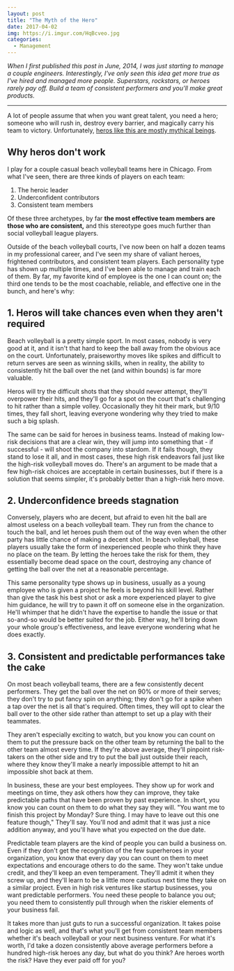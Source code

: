 ```yaml
---
layout: post
title: "The Myth of the Hero"
date: 2017-04-02
img: https://i.imgur.com/HqBcveo.jpg
categories:
  - Management
---
```

*When I first published this post in June, 2014, I was just starting to manage a couple engineers. Interestingly, I've only seen this idea get more true as I've hired and managed more people. Superstars, rockstars, or heroes rarely pay off. Build a team of consistent performers and you'll make great products.*

-----

A lot of people assume that when you want great talent, you need a hero; someone who will rush in, destroy every barrier, and magically carry his team to victory. Unfortunately, [heros like this are mostly mythical beings](http://youtu.be/OBwS66EBUcY).

## Why heros don't work

I play for a couple casual beach volleyball teams here in Chicago. From what I've seen, there are three kinds of players on each team:

1.  The heroic leader
2.  Underconfident contributors
3.  Consistent team members

Of these three archetypes, by far **the most effective team members are those who are consistent,** and this stereotype goes much further than social volleyball league players.

Outside of the beach volleyball courts, I've now been on half a dozen teams in my professional career, and I've seen my share of valiant heroes, frightened contributors, and consistent team players. Each personality type has shown up multiple times, and I've been able to manage and train each of them. By far, my favorite kind of employee is the one I can count on; the third one tends to be the most coachable, reliable, and effective one in the bunch, and here's why:

## 1. Heros will take chances even when they aren't required
Beach volleyball is a pretty simple sport. In most cases, nobody is very good at it, and it isn't that hard to keep the ball away from the obvious ace on the court. Unfortunately, praiseworthy moves like spikes and difficult to return serves are seen as winning skills, when in reality, the ability to consistently hit the ball over the net (and within bounds) is far more valuable.

Heros will try the difficult shots that they should never attempt, they'll overpower their hits, and they'll go for a spot on the court that's challenging to hit rather than a simple volley. Occasionally they hit their mark, but 9/10 times, they fall short, leaving everyone wondering why they tried to make such a big splash.

The same can be said for heroes in business teams. Instead of making low-risk decisions that are a clear win, they will jump into something that - if successful - will shoot the company into stardom. If it fails though, they stand to lose it all, and in most cases, these high risk endeavors fail just like the high-risk volleyball moves do. There's an argument to be made that a few high-risk choices are acceptable in certain businesses, but if there is a solution that seems simpler, it's probably better than a high-risk hero move.

## 2. Underconfidence breeds stagnation
Conversely, players who are decent, but afraid to even hit the ball are almost useless on a beach volleyball team. They run from the chance to touch the ball, and let heroes push them out of the way even when the other party has little chance of making a decent shot. In beach volleyball, these players usually take the form of inexperienced people who think they have no place on the team. By letting the heroes take the risk for them, they essentially become dead space on the court, destroying any chance of getting the ball over the net at a reasonable percentage.

This same personality type shows up in business, usually as a young employee who is given a project he feels is beyond his skill level. Rather than give the task his best shot or ask a more experienced player to give him guidance, he will try to pawn it off on someone else in the organization. He'll whimper that he didn't have the expertise to handle the issue or that so-and-so would be better suited for the job. Either way, he'll bring down your whole group's effectiveness, and leave everyone wondering what he does exactly.

## 3. Consistent and predictable performances take the cake
On most beach volleyball teams, there are a few consistently decent performers. They get the ball over the net on 90% or more of their serves; they don't try to put fancy spin on anything; they don't go for a spike when a tap over the net is all that's required. Often times, they will opt to clear the ball over to the other side rather than attempt to set up a play with their teammates.

They aren't especially exciting to watch, but you know you can count on them to put the pressure back on the other team by returning the ball to the other team almost every time. If they're above average, they'll pinpoint risk-takers on the other side and try to put the ball just outside their reach, where they know they'll make a nearly impossible attempt to hit an impossible shot back at them.

In business, these are your best employees. They show up for work and meetings on time, they ask others how they can improve, they take predictable paths that have been proven by past experience. In short, you know you can count on them to do what they say they will. "You want me to finish this project by Monday? Sure thing. I may have to leave out this one feature though," They'll say. You'll nod and admit that it was just a nice addition anyway, and you'll have what you expected on the due date.

Predictable team players are the kind of people you can build a business on. Even if they don't get the recognition of the few superheroes in your organization, you know that every day you can count on them to meet expectations and encourage others to do the same. They won't take undue credit, and they'll keep an even temperament. They'll admit it when they screw up, and they'll learn to be a little more cautious next time they take on a similar project. Even in high risk ventures like startup businesses, you want predictable performers. You need these people to balance you out; you need them to consistently pull through when the riskier elements of your business fail.

It takes more than just guts to run a successful organization. It takes poise and logic as well, and that's what you'll get from consistent team members whether it's beach volleyball or your next business venture. For what it's worth, I'd take a dozen consistently above average performers before a hundred high-risk heroes any day, but what do you think? Are heroes worth the risk? Have they ever paid off for you?
